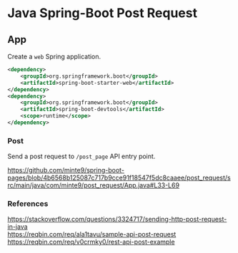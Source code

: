 # Java Spring-Boot Post Request

## App

Create a `web` Spring application.

~~~xml
<dependency>
    <groupId>org.springframework.boot</groupId>
    <artifactId>spring-boot-starter-web</artifactId>
</dependency>
<dependency>
    <groupId>org.springframework.boot</groupId>
    <artifactId>spring-boot-devtools</artifactId>
    <scope>runtime</scope>
</dependency>
~~~

### Post

Send a post request to `/post_page` API entry point.

https://github.com/minte9/spring-boot-pages/blob/4b6568b125087c717b9cce91f18547f5dc8caaee/post_request/src/main/java/com/minte9/post_request/App.java#L33-L69


### References

https://stackoverflow.com/questions/3324717/sending-http-post-request-in-java  
https://reqbin.com/req/ala1tavu/sample-api-post-request  
https://reqbin.com/req/v0crmky0/rest-api-post-example  
